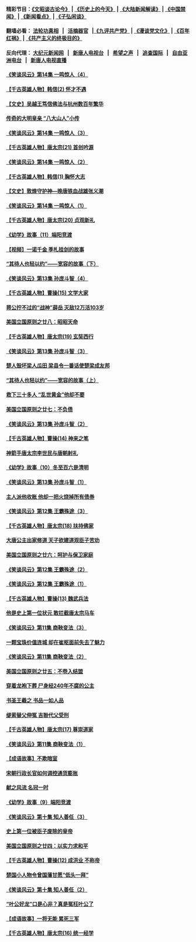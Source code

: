 #### 精彩节目：[《文昭谈古论今》](http://134.209.198.168/wenzhao) | [《历史上的今天》](http://134.209.198.168/today-in-history) | [《大陆新闻解读》](http://134.209.198.168/ntdtv-comedy) | [《中国禁闻》](http://134.209.198.168/ntdtv-news) | [《新闻看点》](http://134.209.198.168/news-insight) | [《子弘闲谈》](http://134.209.198.168/zihongxiantan/) 

 #### 翻墙必看： [法轮功真相](http://134.209.198.168:10000/videos/truth.html) &nbsp;&nbsp;|&nbsp;&nbsp; [活摘器官](http://134.209.198.168:10000/videos/res/Organs/) &nbsp;&nbsp;|[《九评共产党》](http://134.209.198.168:10000/videos/jiuping) | [《漫谈党文化》](http://134.209.198.168:10000/videos/mtdwh) | [《百年红祸》](http://134.209.198.168:10000/videos/bnhh) | [《共产主义的终极目的》](http://134.209.198.168:10000/videos/res/zjmd) 

 #### 反向代理： [大纪元新闻网](http://134.209.198.168:10080/) &nbsp;&nbsp;|&nbsp;&nbsp; [新唐人电视台](http://134.209.198.168:8000/) &nbsp;&nbsp;|&nbsp;&nbsp; [希望之声](http://134.209.198.168:8200/) &nbsp;&nbsp;|&nbsp;&nbsp; [追查国际](http://134.209.198.168:10010/) &nbsp;&nbsp;|&nbsp;&nbsp; [自由亚洲电台](http://134.209.198.168:9800/) &nbsp;&nbsp;|&nbsp;&nbsp; [新唐人电视直播](http://134.209.198.168/) 

#### [《笑谈风云》第14集 一鸣惊人（4）](../pages/nsc975/n11086167.md?t=03111236) 

#### [【千古英雄人物】韩信(2) 怀才不遇](../pages/nsc975/n7547691.md?t=03111236) 

#### [【文史】吴越王笃信佛法与杭州数百年繁华](../pages/nsc975/n11088991.md?t=03111236) 

#### [传奇的大明皇亲 “八大山人”小传](../pages/nsc975/n11063987.md?t=03111236) 

#### [《笑谈风云》第14集 一鸣惊人（3）](../pages/nsc975/n11086160.md?t=03111236) 

#### [【千古英雄人物】唐太宗(21) 首创吟源](../pages/nsc975/n8059915.md?t=03111236) 

#### [《笑谈风云》第14集 一鸣惊人（2）](../pages/nsc975/n11086149.md?t=03111236) 

#### [【千古英雄人物】韩信(1) 胸怀大志](../pages/nsc975/n7544501.md?t=03111236) 

#### [【文史】敦煌守护神—晚唐铁血战雄张义潮](../pages/nsc975/n11091413.md?t=03111236) 

#### [《笑谈风云》第14集 一鸣惊人（1）](../pages/nsc975/n11086128.md?t=03111236) 

#### [【千古英雄人物】唐太宗(20) 贞观新礼](../pages/nsc975/n8046282.md?t=03111236) 

#### [《幼学》故事（11）端阳竞渡](../pages/nsc975/n11025755.md?t=03111236) 

#### [【视频】一诺千金 季札挂剑的故事](../pages/nsc975/n11087985.md?t=03111236) 

#### [“其待人也轻以约”——宽容的故事（下）](../pages/nsc975/n3744126.md?t=03111236) 

#### [《笑谈风云》第13集 孙庞斗智（4）](../pages/nsc975/n11070236.md?t=03111236) 

#### [【千古英雄人物】曹操(15) 文学大家](../pages/nsc975/n7783350.md?t=03111236) 

#### [蒋公拧不过的“战神”薛岳 灭敌12万活103岁](../pages/nsc975/n11084282.md?t=03111236) 

#### [美国立国原则之廿八：昭昭天命](../pages/nsc975/n11060836.md?t=03111236) 

#### [【千古英雄人物】唐太宗(19) 玄奘西行](../pages/nsc975/n8046276.md?t=03111236) 

#### [《笑谈风云》第13集 孙庞斗智（3）](../pages/nsc975/n11070219.md?t=03111236) 

#### [楚人毁坏梁人瓜田 梁县令一番话使楚梁成友邦](../pages/nsc975/n11079326.md?t=03111236) 

#### [“其待人也轻以约”——宽容的故事（上）](../pages/nsc975/n3743407.md?t=03111236) 

#### [救下三十多人 “乱世黄金”他却不要](../pages/nsc975/n11053639.md?t=03111236) 

#### [美国立国原则之廿七：不负债](../pages/nsc975/n11060818.md?t=03111236) 

#### [《笑谈风云》第13集 孙庞斗智（2）](../pages/nsc975/n11070199.md?t=03111236) 

#### [【千古英雄人物】曹操(14) 神来之笔](../pages/nsc975/n7783346.md?t=03111236) 

#### [神箭手唐太宗李世民与唐朝射礼](../pages/nsc975/n11050034.md?t=03111236) 

#### [《幼学》故事（10）冬至百六是清明](../pages/nsc975/n11025760.md?t=03111236) 

#### [《笑谈风云》第13集 孙庞斗智（1）](../pages/nsc975/n11070158.md?t=03111236) 

#### [主人派他收账 他却一把火烧掉所有债券](../pages/nsc975/n11070431.md?t=03111236) 

#### [《笑谈风云》第12集 王霸殊途（3）](../pages/nsc975/n11058708.md?t=03111236) 

#### [【千古英雄人物】唐太宗(18) 扶持佛家](../pages/nsc975/n8046271.md?t=03111236) 

#### [大唐公主出家修道 天子欲建道观臣子苦劝](../pages/nsc975/n11053988.md?t=03111236) 

#### [美国立国原则之廿六：呵护与保卫家庭](../pages/nsc975/n11056028.md?t=03111236) 

#### [《笑谈风云》第12集 王霸殊途（2）](../pages/nsc975/n11058661.md?t=03111236) 

#### [《笑谈风云》第12集 王霸殊途（1）](../pages/nsc975/n11058612.md?t=03111236) 

#### [【千古英雄人物】曹操(13) 魏武兵法](../pages/nsc975/n7783342.md?t=03111236) 

#### [他是史上第一位状元 敢拦截唐太宗马车](../pages/nsc975/n11064238.md?t=03111236) 

#### [《笑谈风云》第11集 商鞅变法（3）](../pages/nsc975/n11051540.md?t=03111236) 

#### [一颗宝珠价值连城 却在崔枢面前失去了魅力](../pages/nsc975/n11049666.md?t=03111236) 

#### [《笑谈风云》第11集 商鞅变法（2）](../pages/nsc975/n11051527.md?t=03111236) 

#### [美国立国原则之廿五：不卷入结盟](../pages/nsc975/n11049916.md?t=03111236) 

#### [穿着龙袍下葬 尸身经240年不腐的公主](../pages/nsc975/n11058573.md?t=03111236) 

#### [书圣王羲之 书品一如人品](../pages/nsc975/n10961724.md?t=03111236) 

#### [缇萦替父伸冤 吉翂代父受刑](../pages/nsc975/n3780463.md?t=03111236) 

#### [【千古英雄人物】唐太宗(17) 尊崇道家](../pages/nsc975/n8046261.md?t=03111236) 

#### [《笑谈风云》第11集 商鞅变法（1）](../pages/nsc975/n11051459.md?t=03111236) 

#### [【成语故事】不欺暗室](../pages/nsc975/n11056002.md?t=03111236) 

#### [宋朝行政长官如何调控通货膨胀](../pages/nsc975/n11055933.md?t=03111236) 

#### [献之风流 名冠一时](../pages/nsc975/n11011196.md?t=03111236) 

#### [《幼学》故事（9）端阳竞渡](../pages/nsc975/n11081111.md?t=03111236) 

#### [《笑谈风云》第十集 知人善任（3）](../pages/nsc975/n11044990.md?t=03111236) 

#### [史上第一位被臣子废除的皇帝](../pages/nsc975/n11053637.md?t=03111236) 

#### [美国立国原则之廿四：以实力求和平](../pages/nsc975/n11046955.md?t=03111236) 

#### [【千古英雄人物】曹操(12) 成洪业 不称帝](../pages/nsc975/n7783338.md?t=03111236) 

#### [楚国小人物令曾国藩甘愿“低头一拜”](../pages/nsc975/n11013087.md?t=03111236) 

#### [《笑谈风云》第十集 知人善任（2）](../pages/nsc975/n11044937.md?t=03111236) 

#### [“叶公好龙”口是心非？真是冤枉叶公了](../pages/nsc975/n11008777.md?t=03111236) 

#### [【成语故事】一将无能 累死三军](../pages/nsc975/n11046538.md?t=03111236) 

#### [【千古英雄人物】唐太宗(16) 统一经学](../pages/nsc975/n8046259.md?t=03111236) 

